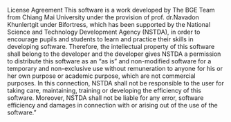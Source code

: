 License Agreement
This software is a work developed by The BGE Team from Chiang Mai University under the provision of prof. dr.Navadon Khunlertgit under Bifortress, 
which has been supported by the National Science and Technology Development Agency (NSTDA),
in order to encourage pupils and students to learn and practice their skills in developing software.
Therefore, the intellectual property of this software shall belong to the developer and the developer gives NSTDA a permission to distribute this software as an “as is” and non-modified software for a temporary and non-exclusive use without remuneration to anyone for his or her own purpose or academic purpose,
which are not commercial purposes. In this connection, NSTDA shall not be responsible to the user for taking care, maintaining, training or developing the efficiency of this software. 
Moreover, NSTDA shall not be liable for any error, software efficiency and damages in connection with or arising out of the use of the software.”
